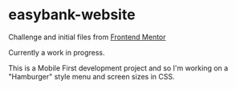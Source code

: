 # easybank-website
Challenge and initial files from <a href="https://www.frontendmentor.io/challenges/easybank-landing-page-WaUhkoDN">Frontend Mentor</a>


Currently a work in progress.

This is a Mobile First development project and so I'm working on a "Hamburger" style menu and screen sizes in CSS.
